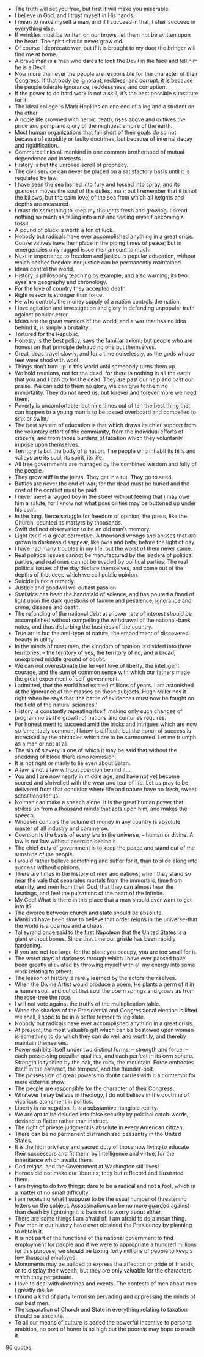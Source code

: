  - The truth will set you free, but first it will make you miserable.
 - I believe in God, and I trust myself in His hands.
 - I mean to make myself a man, and if I succeed in that, I shall succeed in everything else.
 - If wrinkles must be written on our brows, let them not be written upon the heart. The spirit should never grow old.
 - Of course I deprecate war, but if it is brought to my door the bringer will find me at home.
 - A brave man is a man who dares to look the Devil in the face and tell him he is a Devil.
 - Now more than ever the people are responsible for the character of their Congress. If that body be ignorant, reckless, and corrupt, it is because the people tolerate ignorance, recklessness, and corruption.
 - If the power to do hard work is not a skill, it’s the best possible substitute for it.
 - The ideal college is Mark Hopkins on one end of a log and a student on the other.
 - A noble life crowned with heroic death, rises above and outlives the pride and pomp and glory of the mightiest empire of the earth.
 - Most human organizations that fall short of their goals do so not because of stupidity or faulty doctrines, but because of internal decay and rigidification.
 - Commerce links all mankind in one common brotherhood of mutual dependence and interests.
 - History is but the unrolled scroll of prophecy.
 - The civil service can never be placed on a satisfactory basis until it is regulated by law.
 - I have seen the sea lashed into fury and tossed into spray, and its grandeur moves the soul of the dullest man; but I remember that it is not the billows, but the calm level of the sea from which all heights and depths are measured.
 - I must do something to keep my thoughts fresh and growing. I dread nothing so much as falling into a rut and feeling myself becoming a fossil.
 - A pound of pluck is worth a ton of luck.
 - Nobody but radicals have ever accomplished anything in a great crisis. Conservatives have their place in the piping times of peace; but in emergencies only rugged issue men amount to much.
 - Next in importance to freedom and justice is popular education, without which neither freedom nor justice can be permanently maintained.
 - Ideas control the world.
 - History is philosophy teaching by example, and also warning; its two eyes are geography and chronology.
 - For the love of country they accepted death.
 - Right reason is stronger than force.
 - He who controls the money supply of a nation controls the nation.
 - I love agitation and investigation and glory in defending unpopular truth against popular error.
 - Ideas are the great warriors of the world, and a war that has no idea behind it, is simply a brutality.
 - Tortured for the Republic.
 - Honesty is the best policy, says the familiar axiom; but people who are honest on that principle defraud no one but themselves.
 - Great ideas travel slowly, and for a time noiselessly, as the gods whose feet were shod with wool.
 - Things don’t turn up in this world until somebody turns them up.
 - We hold reunions, not for the dead, for there is nothing in all the earth that you and I can do for the dead. They are past our help and past our praise. We can add to them no glory, we can give to them no immortality. They do not need us, but forever and forever more we need them.
 - Poverty is uncomfortable; but nine times out of ten the best thing that can happen to a young man is to be tossed overboard and compelled to sink or swim.
 - The best system of education is that which draws its chief support from the voluntary effort of the community, from the individual efforts of citizens, and from those burdens of taxation which they voluntarily impose upon themselves.
 - Territory is but the body of a nation. The people who inhabit its hills and valleys are its soul, its spirit, its life.
 - All free governments are managed by the combined wisdom and folly of the people.
 - They grow stiff in the joints. They get in a rut. They go to seed.
 - Battles are never the end of war; for the dead must be buried and the cost of the conflict must be paid.
 - I never meet a ragged boy in the street without feeling that i may owe him a salute, for I know not what possibilities may be buttoned up under his coat.
 - In the long, fierce struggle for freedom of opinion, the press, like the Church, counted its martyrs by thousands.
 - Swift defined observation to be an old man’s memory.
 - Light itself is a great corrective. A thousand wrongs and abuses that are grown in darkness disappear, like owls and bats, before the light of day.
 - I have had many troubles in my life, but the worst of them never came.
 - Real political issues cannot be manufactured by the leaders of political parties, and real ones cannot be evaded by political parties. The real political issues of the day declare themselves, and come out of the depths of that deep which we call public opinion.
 - Suicide is not a remedy.
 - Justice and goodwill will outlast passion.
 - Statistics has been the handmaid of science, and has poured a flood of light upon the dark questions of famine and pestilence, ignorance and crime, disease and death.
 - The refunding of the national debt at a lower rate of interest should be accomplished without compelling the withdrawal of the national-bank notes, and thus disturbing the business of the country.
 - True art is but the anti-type of nature; the embodiment of discovered beauty in utility.
 - In the minds of most men, the kingdom of opinion is divided into three territories, – the territory of yes, the territory of no, and a broad, unexplored middle ground of doubt.
 - We can not overestimate the fervent love of liberty, the intelligent courage, and the sum of common sense with which our fathers made the great experiment of self-government.
 - I admitted, that the world had existed millions of years. I am astonished at the ignorance of the masses on these subjects. Hugh Miller has it right when he says that ‘the battle of evidences must now be fought on the field of the natural sciences.’
 - History is constantly repeating itself, making only such changes of programme as the growth of nations and centuries requires.
 - For honest merit to succeed amid the tricks and intrigues which are now so lamentably common, I know is difficult; but the honor of success is increased by the obstacles which are to be surmounted. Let me triumph as a man or not at all.
 - The sin of slavery is one of which it may be said that without the shedding of blood there is no remission.
 - It is not right or manly to lie even about Satan.
 - A law is not a law without coercion behind it...
 - You and I are now nearly in middle age, and have not yet become soured and shrivelled with the wear and tear of life. Let us pray to be delivered from that condition where life and nature have no fresh, sweet sensations for us.
 - No man can make a speech alone. It is the great human power that strikes up from a thousand minds that acts upon him, and makes the speech.
 - Whoever controls the volume of money in any country is absolute master of all industry and commerce.
 - Coercion is the basis of every law in the universe, – human or divine. A law is not law without coercion behind it.
 - The chief duty of government is to keep the peace and stand out of the sunshine of the people.
 - I would rather believe something and suffer for it, than to slide along into success without opinions.
 - There are times in the history of men and nations, when they stand so near the vale that separates mortals from the immortals, time from eternity, and men from their God, that they can almost hear the beatings, and feel the pulsations of the heart of the Infinite.
 - My God! What is there in this place that a man should ever want to get into it?
 - The divorce between church and state should be absolute.
 - Mankind have been slow to believe that order reigns in the universe-that the world is a cosmos and a chaos.
 - Talleyrand once said to the first Napoleon that the United States is a giant without bones. Since that time our gristle has been rapidly hardening.
 - If you are not too large for the place you occupy, you are too small for it.
 - The worst days of darkness through which I have ever passed have been greatly alleviated by throwing myself with all my energy into some work relating to others.
 - The lesson of history is rarely learned by the actors themselves.
 - When the Divine Artist would produce a poem, He plants a germ of it in a human soul, and out of that soul the poem springs and grows as from the rose-tree the rose.
 - I will not vote against the truths of the multiplication table.
 - When the shadow of the Presidential and Congressional election is lifted we shall, I hope to be in a better temper to legislate.
 - Nobody but radicals have ever accomplished anything in a great crisis.
 - At present, the most valuable gift which can be bestowed upon women is something to do which they can do well and worthily, and thereby maintain themselves.
 - Power exhibits itself under two distinct forms, – strength and force, – each possessing peculiar qualities, and each perfect in its own sphere. Strength is typified by the oak, the rock, the mountain. Force embodies itself in the cataract, the tempest, and the thunder-bolt.
 - The possession of great powers no doubt carries with it a comtempt for mere external show.
 - The people are responsible for the character of their Congress.
 - Whatever I may believe in theology, I do not believe in the doctrine of vicarious atonement in politics.
 - Liberty is no negation. It is a substantive, tangible reality.
 - We are apt to be deluded into false security by political catch-words, devised to flatter rather than instruct.
 - The right of private judgment is absolute in every American citizen.
 - There can be no permanent disfranchised peasantry in the United States.
 - It is the high privilege and sacred duty of those now living to educate their successors and fit them, by intelligence and virtue, for the inheritance which awaits them.
 - God reigns, and the Government at Washington still lives!
 - Heroes did not make our liberties; they but reflected and illustrated them.
 - I am trying to do two things: dare to be a radical and not a fool, which is a matter of no small difficulty.
 - I am receiving what I suppose to be the usual number of threatening letters on the subject. Assassination can be no more guarded against than death by lightning; it is best not to worry about either.
 - There are some things I am afraid of: I am afraid to do a mean thing.
 - Few men in our history have ever obtained the Presidency by planning to obtain it.
 - It is not part of the functions of the national government to find employment for people and if we were to appropriate a hundred millions for this purpose, we should be taxing forty millions of people to keep a few thousand employed.
 - Monuments may be builded to express the affection or pride of friends, or to display their wealth, but they are only valuable for the characters which they perpetuate.
 - I love to deal with doctrines and events. The contests of men about men I greatly dislike.
 - I found a kind of party terrorism pervading and oppressing the minds of our best men.
 - The separation of Church and State in everything relating to taxation should be absolute.
 - To all our means of culture is added the powerful incentive to personal ambition, no post of honor is so high but the poorest may hope to reach it.

96 quotes